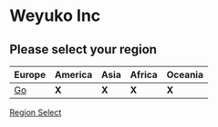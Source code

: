 # Weyuko Inc
## Please select your region

|Europe| America | Asia | Africa | Oceania
|--|--|--|--|--|
| [Go](https://weyuko.github.io/europe/index) | **X** | **X** | **X** | **X** |

[Region Select](http://weyuko.github.io)
